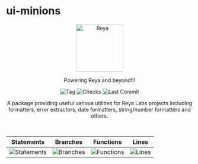 # ui-minions

<p align="center">
  <a href="https://app.reya.xyz/">
    <picture>
      <img src="./docs/logo.png" alt="Reya" width="128" />
    </picture>
  </a>
</p>

<p align="center">Powering Reya and beyond!!!</p>

<p align="center">
  <img src="https://badgen.net/github/tag/Reya-Labs/ui-minions" alt="Tag" />
  <img src="https://badgen.net/github/checks/Reya-Labs/ui-minions/main" alt="Checks" />
  <img src="https://badgen.net/github/last-commit/Reya-Labs/ui-minions/main" alt="Last Commit" />
</p>

<p align="center">
A package providing useful various utilities for Reya Labs projects including formatters, error extractors, date formatters, string/number formatters and others.
</p>

<br />

| Statements                  | Branches                | Functions                 | Lines             |
| --------------------------- | ----------------------- | ------------------------- | ----------------- |
| ![Statements](https://img.shields.io/badge/statements-90.03%25-brightgreen.svg?style=flat) | ![Branches](https://img.shields.io/badge/branches-84.81%25-yellow.svg?style=flat) | ![Functions](https://img.shields.io/badge/functions-87.27%25-yellow.svg?style=flat) | ![Lines](https://img.shields.io/badge/lines-89.8%25-yellow.svg?style=flat) |
